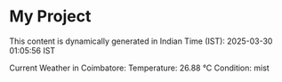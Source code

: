 # My Project

This content is dynamically generated in Indian Time (IST): 2025-03-30 01:05:56 IST


Current Weather in Coimbatore:
Temperature: 26.88 °C
Condition: mist
